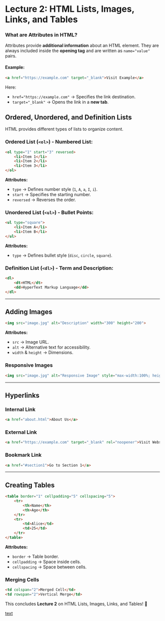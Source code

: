 # Lecture 2: HTML Lists, Images, Links, and Tables

### What are Attributes in HTML?

Attributes provide **additional information** about an HTML element. They are always included inside the **opening tag** and are written as `name="value"` pairs.

#### Example:
```html
<a href="https://example.com" target="_blank">Visit Example</a>
```
Here:
- `href="https://example.com"` → Specifies the link destination.
- `target="_blank"` → Opens the link in a **new tab**.


## Ordered, Unordered, and Definition Lists
HTML provides different types of lists to organize content.

### Ordered List (`<ol>`) - Numbered List:
```html
<ol type="1" start="3" reversed>
    <li>Item 1</li>
    <li>Item 2</li>
    <li>Item 3</li>
</ol>
```
**Attributes:**
- `type` → Defines number style (`1`, `A`, `a`, `I`, `i`).
- `start` → Specifies the starting number.
- `reversed` → Reverses the order.

### Unordered List (`<ul>`) - Bullet Points:
```html
<ul type="square">
    <li>Item A</li>
    <li>Item B</li>
</ul>
```
**Attributes:**
- `type` → Defines bullet style (`disc`, `circle`, `square`).

### Definition List (`<dl>`) - Term and Description:
```html
<dl>
    <dt>HTML</dt>
    <dd>HyperText Markup Language</dd>
</dl>
```

---

## Adding Images
```html
<img src="image.jpg" alt="Description" width="300" height="200">
```
**Attributes:**
- `src` → Image URL.
- `alt` → Alternative text for accessibility.
- `width` & `height` → Dimensions.

### Responsive Images
```html
<img src="image.jpg" alt="Responsive Image" style="max-width:100%; height:auto;">
```

---

## Hyperlinks
### Internal Link
```html
<a href="about.html">About Us</a>
```
### External Link
```html
<a href="https://example.com" target="_blank" rel="noopener">Visit Website</a>
```
### Bookmark Link
```html
<a href="#section1">Go to Section 1</a>
```

---

## Creating Tables
```html
<table border="1" cellpadding="5" cellspacing="5">
    <tr>
        <th>Name</th>
        <th>Age</th>
    </tr>
    <tr>
        <td>Alice</td>
        <td>25</td>
    </tr>
</table>
```
**Attributes:**
- `border` → Table border.
- `cellpadding` → Space inside cells.
- `cellspacing` → Space between cells.

### Merging Cells
```html
<td colspan="2">Merged Cell</td>
<td rowspan="2">Vertical Merge</td>
```

This concludes **Lecture 2** on HTML Lists, Images, Links, and Tables! 🚀

[text](https://developer.mozilla.org/en-US/docs/Web/HTML/Element/table)